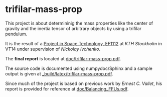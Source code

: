 trifilar-mass-prop
==================

This project is about determininig the mass properties like the center of gravity and the inertia tensor of arbitrary objects by using a trifilar pendulum.

It is the result of a [Project in Space Technology, EF1112](http://www.kth.se/student/kurser/kurs/EF1112?l=en) at *KTH Stockholm* in VT14 under supervision of *Nickolay Ivchenko*.

The **final report** is located at [doc/trifilar-mass-prop.pdf](doc/trifilar-mass-prop.pdf?raw=true).

The source code is documented using numpydoc/Sphinx and a sample output is given at [\_build/latex/trifilar-mass-prop.pdf](_build/latex/trifilar-mass-prop.pdf?raw=true).

Since much of the project is based on previous work by *Ernest C. Vallet*, his report is provided for reference at [doc/Balancing\_FFUs.pdf](doc/Balancing_FFUs.pdf?raw=true).
